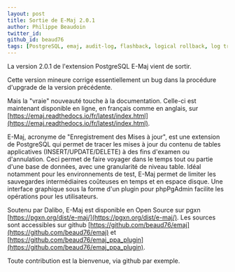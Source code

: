 ```yaml
---
layout: post
title: Sortie de E-Maj 2.0.1 
author: Philippe Beaudoin
twitter_id:
github_id: beaud76
tags: [PostgreSQL, emaj, audit-log, flashback, logical rollback, log trigger, table log]
---
```


La version 2.0.1 de l'extension PostgreSQL E-Maj vient de sortir.

Cette version mineure corrige essentiellement un bug dans la procédure d'upgrade de la version précédente. 

Mais la "vraie" nouveauté touche à la documentation. Celle-ci est maintenant disponible en ligne, en français comme en anglais, sur [https://emaj.readthedocs.io/fr/latest/index.html](https://emaj.readthedocs.io/fr/latest/index.html).

<!--MORE-->

E-Maj, acronyme de "Enregistrement des Mises à jour", est une extension de PostgreSQL qui permet de tracer les mises à jour du contenu de tables applicatives (INSERT/UPDATE/DELETE) à des fins d'examen ou d'annulation. Ceci permet de faire voyager dans le temps tout ou partie d'une base de données, avec une granularité de niveau table. Idéal notamment pour les environnements de test, E-Maj permet de limiter les sauvegardes intermédiaires coûteuses en temps et en espace disque. Une interface graphique sous la forme d'un plugin pour phpPgAdmin facilite les opérations pour les utilisateurs.

Soutenu par Dalibo, E-Maj est disponible en Open Source sur pgxn [https://pgxn.org/dist/e-maj/](https://pgxn.org/dist/e-maj/). Les sources sont accessibles sur github [https://github.com/beaud76/emaj](https://github.com/beaud76/emaj) et [https://github.com/beaud76/emaj_ppa_plugin](https://github.com/beaud76/emaj_ppa_plugin).

Toute contribution est la bienvenue, via github par exemple.

